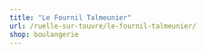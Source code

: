 ```yaml
---
title: "Le Fournil Talmeunier"
url: /ruelle-sur-touvre/le-fournil-talmeunier/
shop: boulangerie
---
```

